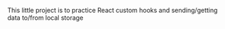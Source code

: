 This little project is to practice React custom hooks and sending/getting data to/from local storage
